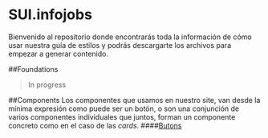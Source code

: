 # SUI.infojobs
Bienvenido al repositorio donde encontrarás toda la información de cómo usar nuestra guía de estilos y podrás descargarte los archivos para empezar a generar contenido.

##Foundations
> In progress

##Components
Los componentes que usamos en nuestro site, van desde la mínima expresión como puede ser un botón, o son una conjunción de varios componentes individuales que juntos, forman un componente concreto como en el caso de las *cards*.
####[Butons](https://github.com/abailon/SUI.infojobs/tree/master/components/buttons)
